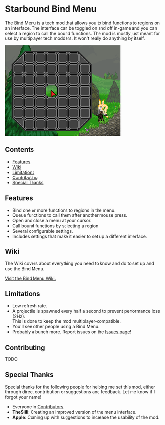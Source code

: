 # Starbound Bind Menu
The Bind Menu is a tech mod that allows you to bind functions to regions on an interface. The interface can be toggled on and off in-game and you can select a region to call the bound functions.
The mod is mostly just meant for use by multiplayer tech modders. It won't really do anything by itself.

![](https://raw.githubusercontent.com/Silverfeelin/Starbound-BindMenu/master/readme/blankInterface.png)

## Contents
* [Features](#features)
* [Wiki](#wiki)
* [Limitations](#limitations)
* [Contributing](#contributing)
* [Special Thanks](#special-thanks)

## Features
* Bind one or more functions to regions in the menu.
* Queue functions to call them after another mouse press.
* Open and close a menu at your cursor.
* Call bound functions by selecting a region.
* Several configurable settings.
 * Includes settings that make it easier to set up a different interface.

## Wiki
The Wiki covers about everything you need to know and do to set up and use the Bind Menu.

[Visit the Bind Menu Wiki.](https://github.com/Silverfeelin/Starbound-BindMenu/wiki)

## Limitations
* Low refresh rate.
 * A projectile is spawned every half a second to prevent performance loss (2Hz).  
 This is done to keep the mod multiplayer-compatible.
* You'll see other people using a Bind Menu.
* Probably a bunch more. Report issues on the [Issues page](https://github.com/Silverfeelin/Starbound-BindMenu/issues)!

## Contributing
TODO

## Special Thanks
Special thanks for the following people for helping me set this mod, either through direct contribution or suggestions and feedback. Let me know if I forgot your name!

* Everyone in [Contributors](https://github.com/Silverfeelin/Starbound-BindMenu/graphs/contributors).
* **TheSiili**: Creating an improved version of the menu interface.
* **Apple**: Coming up with suggestions to increase the usability of the mod.
